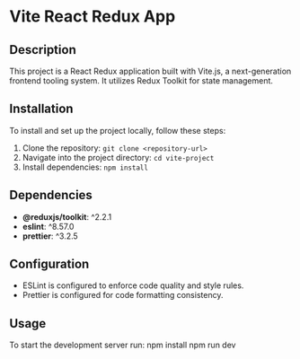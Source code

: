 # Vite React Redux App

## Description

This project is a React Redux application built with Vite.js, a next-generation frontend tooling system. It utilizes Redux Toolkit for state management.

## Installation

To install and set up the project locally, follow these steps:

1. Clone the repository: `git clone <repository-url>`
2. Navigate into the project directory: `cd vite-project`
3. Install dependencies: `npm install`

## Dependencies

- **@reduxjs/toolkit**: ^2.2.1
- **eslint**: ^8.57.0
- **prettier**: ^3.2.5

## Configuration

- ESLint is configured to enforce code quality and style rules.
- Prettier is configured for code formatting consistency.

## Usage

To start the development server
run:
npm install
npm run dev
